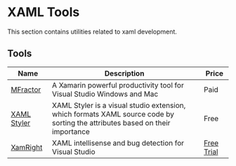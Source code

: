 # XAML Tools

This section contains utilities related to xaml development.

## Tools

Name | Description | Price
---- | ----------- | -----
[MFractor](https://www.mfractor.com/) | A Xamarin powerful productivity tool for Visual Studio Windows and Mac | Paid
[XAML Styler](https://marketplace.visualstudio.com/items?itemName=TeamXavalon.XAMLStyler) | XAML Styler is a visual studio extension, which formats XAML source code by sorting the attributes based on their importance | Free
[XamRight](https://www.criticalhittech.com/xamright/) | XAML intellisense and bug detection for Visual Studio | [Free Trial](https://criticalhittech.com/xamright/)
